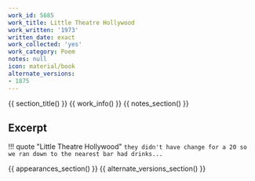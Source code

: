 ```yaml
---
work_id: 5685
work_title: Little Theatre Hollywood
work_written: '1973'
written_date: exact
work_collected: 'yes'
work_category: Poem
notes: null
icon: material/book
alternate_versions:
- 1875
---
```


{{ section_title() }}
{{ work_info() }}
{{ notes_section() }}
## Excerpt
!!! quote "Little Theatre Hollywood"
    ```
    they didn't have change for a 20 so
    we ran down to the nearest
    bar
    had drinks...
    ```

{{ appearances_section() }}
{{ alternate_versions_section() }}
